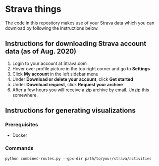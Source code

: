 # Strava things
The code in this repository makes use of your Strava data which you can download by
following the instructions below.

## Instructions for downloading Strava account data (as of Aug. 2020)
1. Login to your account at Strava.com
2. Hover over profile picture in the top right corner and go to **Settings**
3. Click **My account** in the left sidebar menu
4. Under **Download or delete your account**, click **Get started**
5. Under **Download request**, click **Request your archive**
6. After a few hours you will receive a zip archive by email. Unzip this somewhere.

## Instructions for generating visualizations

### Prerequisites
- Docker

### Commands
```
python combined-routes.py --gpx-dir path/to/your/strava/activities
```
